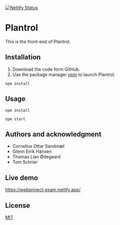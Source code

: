 [![Netlify Status](https://api.netlify.com/api/v1/badges/155c8e56-7b80-4655-a73b-b9ded1a31a4c/deploy-status)](https://app.netlify.com/sites/webproject-exam/deploys)

# Plantrol

This is the front-end of Plantrol.

## Installation

 1. Download the code form GitHub. 
 2. Use the package manager
    [npm](https://www.npmjs.com/get-npm) to launch Plantrol.

```
npm install
```

## Usage

```
npm install

npm start
```
## Authors and acknowledgment

 - Cornelius Ottar Sandmæl
 - Glenn Eirik Hansen
 - Thomas Lian Ødegaard
 - Tom Schrier

## Live demo
https://webproject-exam.netlify.app/

## License
[MIT](https://choosealicense.com/licenses/mit/)